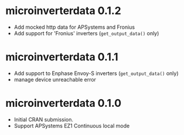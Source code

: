 # microinverterdata 0.1.2

* Add mocked http data for APSystems and Fronius
* Add support for 'Fronius' inverters (`get_output_data()` only)

# microinverterdata 0.1.1

* Add support to Enphase Envoy-S inverters (`get_output_data()` only)
* manage device unreachable error

# microinverterdata 0.1.0

* Initial CRAN submission.
* Support APSystems EZ1 Continuous local mode
